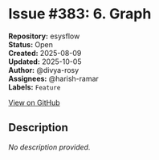 # Issue #383: 6. Graph

**Repository:** esysflow  
**Status:** Open  
**Created:** 2025-08-09  
**Updated:** 2025-10-05  
**Author:** @divya-rosy  
**Assignees:** @harish-ramar  
**Labels:** `Feature`  

[View on GitHub](https://github.com/Simtestlab/esysflow/issues/383)

## Description

*No description provided.*